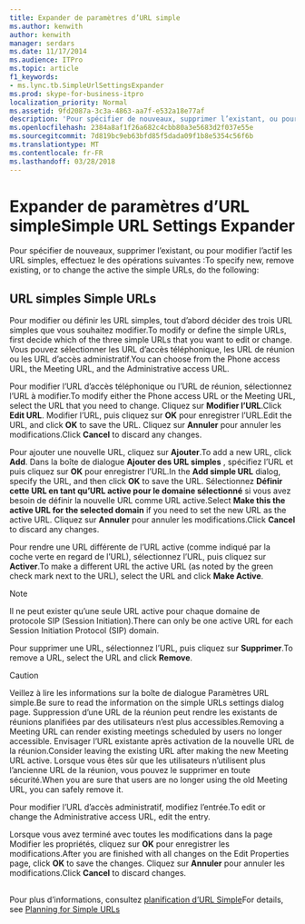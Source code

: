 ```yaml
---
title: Expander de paramètres d’URL simple
ms.author: kenwith
author: kenwith
manager: serdars
ms.date: 11/17/2014
ms.audience: ITPro
ms.topic: article
f1_keywords:
- ms.lync.tb.SimpleUrlSettingsExpander
ms.prod: skype-for-business-itpro
localization_priority: Normal
ms.assetid: 9fd2087a-3c3a-4863-aa7f-e532a18e77af
description: 'Pour spécifier de nouveaux, supprimer l’existant, ou pour modifier l’actif les URL simples, effectuez le des opérations suivantes :'
ms.openlocfilehash: 2384a8af1f26a682c4cbb80a3e5683d2f037e55e
ms.sourcegitcommit: 7d819bc9eb63bfd85f5dada09f1b8e5354c56f6b
ms.translationtype: MT
ms.contentlocale: fr-FR
ms.lasthandoff: 03/28/2018
---
```

# <a name="simple-url-settings-expander"></a><span data-ttu-id="1d120-103">Expander de paramètres d’URL simple</span><span class="sxs-lookup"><span data-stu-id="1d120-103">Simple URL Settings Expander</span></span>
 
<span data-ttu-id="1d120-104">Pour spécifier de nouveaux, supprimer l’existant, ou pour modifier l’actif les URL simples, effectuez le des opérations suivantes :</span><span class="sxs-lookup"><span data-stu-id="1d120-104">To specify new, remove existing, or to change the active the simple URLs, do the following:</span></span>
  
## <a name="simple-urls"></a><span data-ttu-id="1d120-105">URL simples </span><span class="sxs-lookup"><span data-stu-id="1d120-105">Simple URLs</span></span>

<span data-ttu-id="1d120-106">Pour modifier ou définir les URL simples, tout d’abord décider des trois URL simples que vous souhaitez modifier.</span><span class="sxs-lookup"><span data-stu-id="1d120-106">To modify or define the simple URLs, first decide which of the three simple URLs that you want to edit or change.</span></span> <span data-ttu-id="1d120-107">Vous pouvez sélectionner les URL d’accès téléphonique, les URL de réunion ou les URL d’accès administratif.</span><span class="sxs-lookup"><span data-stu-id="1d120-107">You can choose from the Phone access URL, the Meeting URL, and the Administrative access URL.</span></span>
  
<span data-ttu-id="1d120-108">Pour modifier l’URL d’accès téléphonique ou l’URL de réunion, sélectionnez l’URL à modifier.</span><span class="sxs-lookup"><span data-stu-id="1d120-108">To modify either the Phone access URL or the Meeting URL, select the URL that you need to change.</span></span> <span data-ttu-id="1d120-109">Cliquez sur **Modifier l’URL**.</span><span class="sxs-lookup"><span data-stu-id="1d120-109">Click **Edit URL**.</span></span> <span data-ttu-id="1d120-110">Modifier l’URL, puis cliquez sur **OK** pour enregistrer l’URL.</span><span class="sxs-lookup"><span data-stu-id="1d120-110">Edit the URL, and click **OK** to save the URL.</span></span> <span data-ttu-id="1d120-111">Cliquez sur **Annuler** pour annuler les modifications.</span><span class="sxs-lookup"><span data-stu-id="1d120-111">Click **Cancel** to discard any changes.</span></span>
  
<span data-ttu-id="1d120-112">Pour ajouter une nouvelle URL, cliquez sur **Ajouter**.</span><span class="sxs-lookup"><span data-stu-id="1d120-112">To add a new URL, click **Add**.</span></span> <span data-ttu-id="1d120-113">Dans la boîte de dialogue **Ajouter des URL simples** , spécifiez l’URL et puis cliquez sur **OK** pour enregistrer l’URL.</span><span class="sxs-lookup"><span data-stu-id="1d120-113">In the **Add simple URL** dialog, specify the URL, and then click **OK** to save the URL.</span></span> <span data-ttu-id="1d120-114">Sélectionnez **Définir cette URL en tant qu’URL active pour le domaine sélectionné** si vous avez besoin de définir la nouvelle URL comme URL active.</span><span class="sxs-lookup"><span data-stu-id="1d120-114">Select **Make this the active URL for the selected domain** if you need to set the new URL as the active URL.</span></span> <span data-ttu-id="1d120-115">Cliquez sur **Annuler** pour annuler les modifications.</span><span class="sxs-lookup"><span data-stu-id="1d120-115">Click **Cancel** to discard any changes.</span></span>
  
<span data-ttu-id="1d120-116">Pour rendre une URL différente de l’URL active (comme indiqué par la coche verte en regard de l’URL), sélectionnez l’URL, puis cliquez sur **Activer**.</span><span class="sxs-lookup"><span data-stu-id="1d120-116">To make a different URL the active URL (as noted by the green check mark next to the URL), select the URL and click **Make Active**.</span></span>
  
> [!NOTE]
> <span data-ttu-id="1d120-117">Il ne peut exister qu’une seule URL active pour chaque domaine de protocole SIP (Session Initiation).</span><span class="sxs-lookup"><span data-stu-id="1d120-117">There can only be one active URL for each Session Initiation Protocol (SIP) domain.</span></span> 
  
<span data-ttu-id="1d120-118">Pour supprimer une URL, sélectionnez l’URL, puis cliquez sur **Supprimer**.</span><span class="sxs-lookup"><span data-stu-id="1d120-118">To remove a URL, select the URL and click **Remove**.</span></span>
  
> [!CAUTION]
> <span data-ttu-id="1d120-119">Veillez à lire les informations sur la boîte de dialogue Paramètres URL simple.</span><span class="sxs-lookup"><span data-stu-id="1d120-119">Be sure to read the information on the simple URLs settings dialog page.</span></span> <span data-ttu-id="1d120-120">Suppression d’une URL de la réunion peut rendre les existants de réunions planifiées par des utilisateurs n’est plus accessibles.</span><span class="sxs-lookup"><span data-stu-id="1d120-120">Removing a Meeting URL can render existing meetings scheduled by users no longer accessible.</span></span> <span data-ttu-id="1d120-121">Envisager l’URL existante après activation de la nouvelle URL de la réunion.</span><span class="sxs-lookup"><span data-stu-id="1d120-121">Consider leaving the existing URL after making the new Meeting URL active.</span></span> <span data-ttu-id="1d120-122">Lorsque vous êtes sûr que les utilisateurs n’utilisent plus l’ancienne URL de la réunion, vous pouvez le supprimer en toute sécurité.</span><span class="sxs-lookup"><span data-stu-id="1d120-122">When you are sure that users are no longer using the old Meeting URL, you can safely remove it.</span></span> 
  
<span data-ttu-id="1d120-123">Pour modifier l’URL d’accès administratif, modifiez l’entrée.</span><span class="sxs-lookup"><span data-stu-id="1d120-123">To edit or change the Administrative access URL, edit the entry.</span></span>
  
<span data-ttu-id="1d120-124">Lorsque vous avez terminé avec toutes les modifications dans la page Modifier les propriétés, cliquez sur **OK** pour enregistrer les modifications.</span><span class="sxs-lookup"><span data-stu-id="1d120-124">After you are finished with all changes on the Edit Properties page, click **OK** to save the changes.</span></span> <span data-ttu-id="1d120-125">Cliquez sur **Annuler** pour annuler les modifications.</span><span class="sxs-lookup"><span data-stu-id="1d120-125">Click **Cancel** to discard changes.</span></span>
  
## 

<span data-ttu-id="1d120-126">Pour plus d’informations, consultez [planification d’URL Simple](http://technet.microsoft.com/library/20e4f4b6-b7ff-4297-b00d-d1211ee800ac.aspx)</span><span class="sxs-lookup"><span data-stu-id="1d120-126">For details, see [Planning for Simple URLs](http://technet.microsoft.com/library/20e4f4b6-b7ff-4297-b00d-d1211ee800ac.aspx)</span></span>
  

